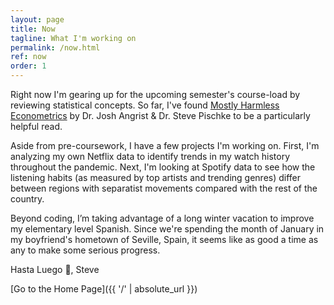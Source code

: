 ```yaml
---
layout: page
title: Now
tagline: What I'm working on
permalink: /now.html
ref: now
order: 1
---
```


Right now I'm gearing up for the upcoming semester's course-load by reviewing statistical concepts. So far, I've found [Mostly Harmless Econometrics](https://www.goodreads.com/book/show/3388277-mostly-harmless-econometrics) by Dr. Josh Angrist & Dr. Steve Pischke to be a particularly helpful read.

Aside from pre-coursework, I have a few projects I'm working on. First, I'm analyzing my own Netflix data to identify trends in my watch history throughout the pandemic. Next, I'm looking at Spotify data to see how the listening habits (as measured by top artists and trending genres) differ between regions with separatist movements compared with the rest of the country.

Beyond coding, I’m taking advantage of a long winter vacation to improve my elementary level Spanish. Since we're spending the month of January in my boyfriend's hometown of Seville, Spain, it seems like as good a time as any to make some serious progress.

Hasta Luego 👋,
Steve

[Go to the Home Page]({{ '/' | absolute_url }})
